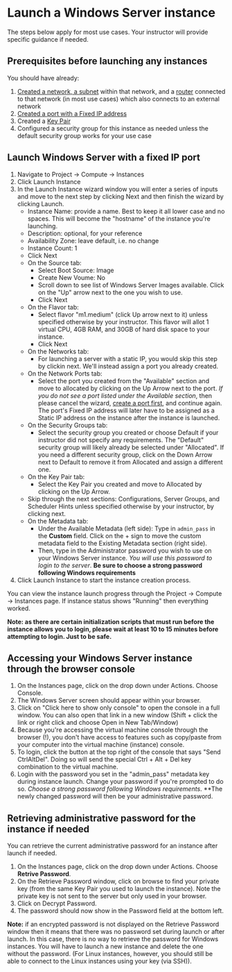 # Launch a Windows Server instance

The steps below apply for most use cases. Your instructor will provide specific guidance if needed.

## Prerequisites before launching any instances

You should have already:

1. [Created a network, a subnet](create-network.md) within that network, and a [router](create-router.md) connected to that network (in most use cases) which also connects to an external network
2. [Created a port with a Fixed IP address](create-port.md)
3. Created a [Key Pair](create-key-pair.md)
4. Configured a security group for this instance as needed unless the default security group works for your use case

## Launch Windows Server with a fixed IP port

1. Navigate to Project -> Compute -> Instances
2. Click Launch Instance
3. In the Launch Instance wizard window you will enter a series of inputs and move to the next step by clicking Next and then finish the wizard by clicking Launch.
   * Instance Name: provide a name. Best to keep it all lower case and no spaces. This will become the "hostname" of the instance you're launching.
   * Description: optional, for your reference
   * Availability Zone: leave default, i.e. no change
   * Instance Count: 1
   * Click Next
   * On the Source tab:
      * Select Boot Source: Image
      * Create New Voume: No
      * Scroll down to see list of Windows Server Images available. Click on the "Up" arrow next to the one you wish to use.
      * Click Next
   * On the Flavor tab:
      * Select flavor "m1.medium" (click Up arrow next to it) unless specified otherwise by your instructor. This flavor will allot 1 virtual CPU, 4GB RAM, and 30GB of hard disk space to your instance.
      * Click Next
   * On the Networks tab:
      * For launching a server with a static IP, you would skip this step by clickin next. We'll instead assign a port you already created.
   * On the Network Ports tab:
      * Select the port you created from the "Available" section and move to allocated by clicking on the Up Arrow next to the port. *If you do not see a port listed under the Available section*, then please cancel the wizard, [create a port first](create-port.md), and continue again. The port's Fixed IP address will later have to be assigned as a Static IP address on the instance after the instance is launched.
   * On the Security Groups tab:
      * Select the security group you created or choose Default if your instructor did not specify any requirements. The "Default" security group will likely already be selected under "Allocated". If you need a different security group, click on the Down Arrow next to Default to remove it from Allocated and assign a different one.
   * On the Key Pair tab:
      * Select the Key Pair you created and move to Allocated by clicking on the Up Arrow.
   * Skip through the next sections: Configurations, Server Groups, and Scheduler Hints unless specified otherwise by your instructor, by clicking next.
   * On the Metadata tab:
      * Under the Available Metadata (left side): Type in ``admin_pass`` in the **Custom** field. Click on the + sign to move the custom metadata field to the Existing Metadata section (right side).
      * Then, type in the Administrator password you wish to use on your Windows Server instance. *You will use this password to login to the server*. **Be sure to choose a strong password following Windows requirements**
4. Click Launch Instance to start the instance creation process.

You can view the instance launch progress through the Project -> Compute -> Instances page. If instance status shows "Running" then everything worked.

**Note: as there are certain initialization scripts that must run before the instance allows you to login, please wait at least 10 to 15 minutes before attempting to login. Just to be safe.**

## Accessing your Windows Server instance through the browser console

1. On the Instances page, click on the drop down under Actions. Choose Console.
2. The Windows Server screen should appear within your browser.
3. Click on "Click here to show only console" to open the console in a full window. You can also open that link in a new window (Shift + click the link or right click and choose Open in New Tab/Window)
4. Because you're accessing the virtual machine console through the browser (!), you don't have access to features such as copy/paste from your computer into the virtual machine (instance) console.
5. To login, click the button at the top right of the console that says "Send CtrlAltDel". Doing so will send the special Ctrl + Alt + Del key combination to the virtual machine.
6. Login with the password you set in the "admin_pass" metadata key during instance launch. Change your password if you're prompted to do so. *Choose a strong password following Windows requirements*. **The newly changed password will then be your administrative password.

## Retrieving administrative password for the instance if needed

You can retrieve the current administrative password for an instance after launch if needed.

1. On the Instances page, click on the drop down under Actions. Choose **Retrive Password**.
2. On the Retrieve Password window, click on browse to find your private key (from the same Key Pair you used to launch the instance). Note the private key is not sent to the server but only used in your browser.
3. Click on Decrypt Password.
4. The password should now show in the Password field at the bottom left.

**Note:** if an encrypted password is not displayed on the Retrieve Password window then it means that there was no password set during launch or after launch. In this case, there is no way to retrieve the password for Windows instances. You will have to launch a new instance and delete the one without the password. (For Linux instances, however, you should still be able to connect to the Linux instances using your key (via SSH)).
